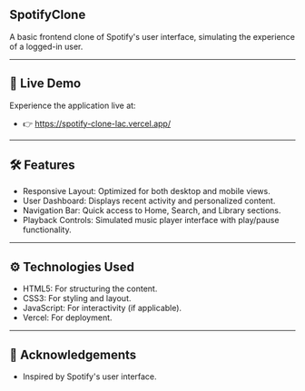 ## SpotifyClone
A basic frontend clone of Spotify's user interface, simulating the experience of a logged-in user.

---

## 🚀 Live Demo
Experience the application live at:
- 👉 https://spotify-clone-lac.vercel.app/

---

## 🛠️ Features
- Responsive Layout: Optimized for both desktop and mobile views.
- User Dashboard: Displays recent activity and personalized content.
- Navigation Bar: Quick access to Home, Search, and Library sections.
- Playback Controls: Simulated music player interface with play/pause functionality.

---

## ⚙️ Technologies Used
- HTML5: For structuring the content.
- CSS3: For styling and layout.
- JavaScript: For interactivity (if applicable).
- Vercel: For deployment.

---

## 📢 Acknowledgements
- Inspired by Spotify's user interface.
